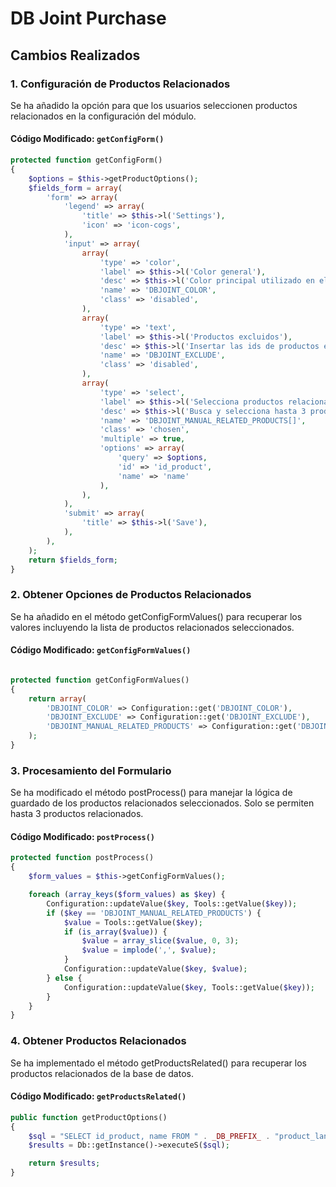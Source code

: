 # DB Joint Purchase

## Cambios Realizados

### 1. Configuración de Productos Relacionados

Se ha añadido la opción para que los usuarios seleccionen productos relacionados en la configuración del módulo.

#### Código Modificado: `getConfigForm()`

```php
protected function getConfigForm()
{
    $options = $this->getProductOptions();
    $fields_form = array(
        'form' => array(
            'legend' => array(
                'title' => $this->l('Settings'),
                'icon' => 'icon-cogs',
            ),
            'input' => array(
                array(
                    'type' => 'color',
                    'label' => $this->l('Color general'),
                    'desc' => $this->l('Color principal utilizado en elementos del módulo'),
                    'name' => 'DBJOINT_COLOR',
                    'class' => 'disabled',
                ),
                array(
                    'type' => 'text',
                    'label' => $this->l('Productos excluidos'),
                    'desc' => $this->l('Insertar las ids de productos excluidos separados por comas. ejem: 18,25,192'),
                    'name' => 'DBJOINT_EXCLUDE',
                    'class' => 'disabled',
                ),
                array(
                    'type' => 'select',
                    'label' => $this->l('Selecciona productos relacionados'),
                    'desc' => $this->l('Busca y selecciona hasta 3 productos relacionados.'),
                    'name' => 'DBJOINT_MANUAL_RELATED_PRODUCTS[]',
                    'class' => 'chosen',
                    'multiple' => true,
                    'options' => array(
                        'query' => $options,
                        'id' => 'id_product',
                        'name' => 'name'
                    ),
                ),
            ),
            'submit' => array(
                'title' => $this->l('Save'),
            ),
        ),
    );
    return $fields_form;
}
```

### 2. Obtener Opciones de Productos Relacionados

Se ha añadido en el método getConfigFormValues() para recuperar los valores incluyendo la lista de productos relacionados seleccionados.

#### Código Modificado: `getConfigFormValues()`

```php

protected function getConfigFormValues()
{
    return array(
        'DBJOINT_COLOR' => Configuration::get('DBJOINT_COLOR'),
        'DBJOINT_EXCLUDE' => Configuration::get('DBJOINT_EXCLUDE'),
        'DBJOINT_MANUAL_RELATED_PRODUCTS' => Configuration::get('DBJOINT_MANUAL_RELATED_PRODUCTS'),
    );
}
```

### 3. Procesamiento del Formulario

Se ha modificado el método postProcess() para manejar la lógica de guardado de los productos relacionados seleccionados. Solo se permiten hasta 3 productos relacionados.

#### Código Modificado: `postProcess()`

```php
protected function postProcess()
{
    $form_values = $this->getConfigFormValues();

    foreach (array_keys($form_values) as $key) {
        Configuration::updateValue($key, Tools::getValue($key));
        if ($key == 'DBJOINT_MANUAL_RELATED_PRODUCTS') {
            $value = Tools::getValue($key);
            if (is_array($value)) {
                $value = array_slice($value, 0, 3);
                $value = implode(',', $value);
            }
            Configuration::updateValue($key, $value);
        } else {
            Configuration::updateValue($key, Tools::getValue($key));
        }
    }
}
```

### 4. Obtener Productos Relacionados

Se ha implementado el método getProductsRelated() para recuperar los productos relacionados de la base de datos.

#### Código Modificado: `getProductsRelated()`

```php
public function getProductOptions()
{
    $sql = "SELECT id_product, name FROM " . _DB_PREFIX_ . "product_lang WHERE id_lang = " . (int) $this->context->language->id;
    $results = Db::getInstance()->executeS($sql);

    return $results;
}
```

